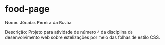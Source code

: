 # food-page

Nome: Jônatas Pereira da Rocha

Descrição: Projeto para atividade de número 4 da disciplina de desenvolvimento web sobre estelizações por meio das folhas de estilo CSS.